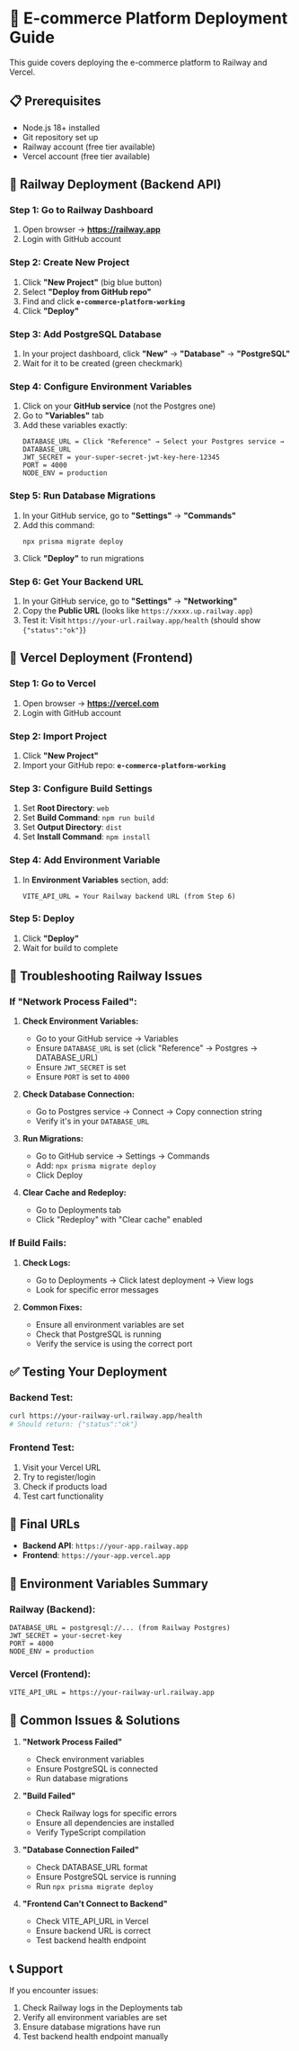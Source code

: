 # 🚀 **E-commerce Platform Deployment Guide**

This guide covers deploying the e-commerce platform to Railway and Vercel.

## **📋 Prerequisites**
- Node.js 18+ installed
- Git repository set up
- Railway account (free tier available)
- Vercel account (free tier available)

## **🚀 Railway Deployment (Backend API)**

### **Step 1: Go to Railway Dashboard**
1. Open browser → **https://railway.app**
2. Login with GitHub account

### **Step 2: Create New Project**
1. Click **"New Project"** (big blue button)
2. Select **"Deploy from GitHub repo"**
3. Find and click **`e-commerce-platform-working`**
4. Click **"Deploy"**

### **Step 3: Add PostgreSQL Database**
1. In your project dashboard, click **"New"** → **"Database"** → **"PostgreSQL"**
2. Wait for it to be created (green checkmark)

### **Step 4: Configure Environment Variables**
1. Click on your **GitHub service** (not the Postgres one)
2. Go to **"Variables"** tab
3. Add these variables exactly:
   ```
   DATABASE_URL = Click "Reference" → Select your Postgres service → DATABASE_URL
   JWT_SECRET = your-super-secret-jwt-key-here-12345
   PORT = 4000
   NODE_ENV = production
   ```

### **Step 5: Run Database Migrations**
1. In your GitHub service, go to **"Settings"** → **"Commands"**
2. Add this command:
   ```
   npx prisma migrate deploy
   ```
3. Click **"Deploy"** to run migrations

### **Step 6: Get Your Backend URL**
1. In your GitHub service, go to **"Settings"** → **"Networking"**
2. Copy the **Public URL** (looks like `https://xxxx.up.railway.app`)
3. Test it: Visit `https://your-url.railway.app/health` (should show `{"status":"ok"}`)

## **🎨 Vercel Deployment (Frontend)**

### **Step 1: Go to Vercel**
1. Open browser → **https://vercel.com**
2. Login with GitHub account

### **Step 2: Import Project**
1. Click **"New Project"**
2. Import your GitHub repo: **`e-commerce-platform-working`**

### **Step 3: Configure Build Settings**
1. Set **Root Directory**: `web`
2. Set **Build Command**: `npm run build`
3. Set **Output Directory**: `dist`
4. Set **Install Command**: `npm install`

### **Step 4: Add Environment Variable**
1. In **Environment Variables** section, add:
   ```
   VITE_API_URL = Your Railway backend URL (from Step 6)
   ```

### **Step 5: Deploy**
1. Click **"Deploy"**
2. Wait for build to complete

## **🔧 Troubleshooting Railway Issues**

### **If "Network Process Failed":**
1. **Check Environment Variables:**
   - Go to your GitHub service → Variables
   - Ensure `DATABASE_URL` is set (click "Reference" → Postgres → DATABASE_URL)
   - Ensure `JWT_SECRET` is set
   - Ensure `PORT` is set to `4000`

2. **Check Database Connection:**
   - Go to Postgres service → Connect → Copy connection string
   - Verify it's in your `DATABASE_URL`

3. **Run Migrations:**
   - Go to GitHub service → Settings → Commands
   - Add: `npx prisma migrate deploy`
   - Click Deploy

4. **Clear Cache and Redeploy:**
   - Go to Deployments tab
   - Click "Redeploy" with "Clear cache" enabled

### **If Build Fails:**
1. **Check Logs:**
   - Go to Deployments → Click latest deployment → View logs
   - Look for specific error messages

2. **Common Fixes:**
   - Ensure all environment variables are set
   - Check that PostgreSQL is running
   - Verify the service is using the correct port

## **✅ Testing Your Deployment**

### **Backend Test:**
```bash
curl https://your-railway-url.railway.app/health
# Should return: {"status":"ok"}
```

### **Frontend Test:**
1. Visit your Vercel URL
2. Try to register/login
3. Check if products load
4. Test cart functionality

## **🔗 Final URLs**
- **Backend API**: `https://your-app.railway.app`
- **Frontend**: `https://your-app.vercel.app`

## **📝 Environment Variables Summary**

### **Railway (Backend):**
```
DATABASE_URL = postgresql://... (from Railway Postgres)
JWT_SECRET = your-secret-key
PORT = 4000
NODE_ENV = production
```

### **Vercel (Frontend):**
```
VITE_API_URL = https://your-railway-url.railway.app
```

## **🚨 Common Issues & Solutions**

1. **"Network Process Failed"**
   - Check environment variables
   - Ensure PostgreSQL is connected
   - Run database migrations

2. **"Build Failed"**
   - Check Railway logs for specific errors
   - Ensure all dependencies are installed
   - Verify TypeScript compilation

3. **"Database Connection Failed"**
   - Check DATABASE_URL format
   - Ensure PostgreSQL service is running
   - Run `npx prisma migrate deploy`

4. **"Frontend Can't Connect to Backend"**
   - Check VITE_API_URL in Vercel
   - Ensure backend URL is correct
   - Test backend health endpoint

## **📞 Support**
If you encounter issues:
1. Check Railway logs in the Deployments tab
2. Verify all environment variables are set
3. Ensure database migrations have run
4. Test backend health endpoint manually
